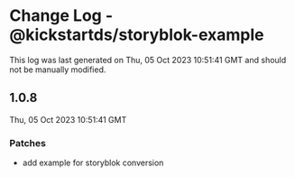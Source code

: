 # Change Log - @kickstartds/storyblok-example

This log was last generated on Thu, 05 Oct 2023 10:51:41 GMT and should not be manually modified.

## 1.0.8
Thu, 05 Oct 2023 10:51:41 GMT

### Patches

- add example for storyblok conversion

